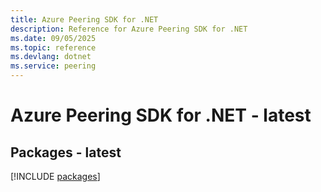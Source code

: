 ```yaml
---
title: Azure Peering SDK for .NET
description: Reference for Azure Peering SDK for .NET
ms.date: 09/05/2025
ms.topic: reference
ms.devlang: dotnet
ms.service: peering
---
```

# Azure Peering SDK for .NET - latest
## Packages - latest
[!INCLUDE [packages](peering-index.md)]